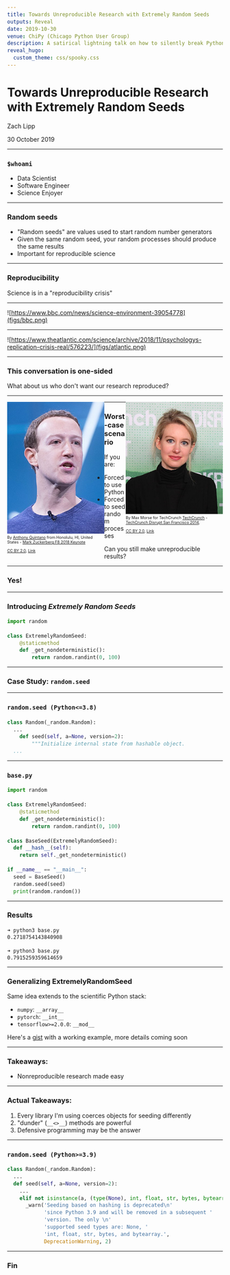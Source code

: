 ```yaml
---
title: Towards Unreproducible Research with Extremely Random Seeds
outputs: Reveal
date: 2019-10-30
venue: ChiPy (Chicago Python User Group)
description: A satirical lightning talk on how to silently break Python's random number generators
reveal_hugo:
  custom_theme: css/spooky.css
---
```


# Towards Unreproducible Research with Extremely Random Seeds

Zach Lipp

30 October 2019

---

### `$whoami`

- Data Scientist
- Software Engineer
- Science Enjoyer

---

### Random seeds

- "Random seeds" are values used to start random number generators
- Given the same random seed, your random processes should produce the same results
- Important for reproducible science 

---

### Reproducibility

Science is in a "reproducibility crisis"

---

![https://www.bbc.com/news/science-environment-39054778](figs/bbc.png)

---

![https://www.theatlantic.com/science/archive/2018/11/psychologys-replication-crisis-real/576223/](figs/atlantic.png)

---

### This conversation is one-sided

What about us who don't want our research reproduced?

---

<div class="right" style="float: left; width: 45%;">
<img src="figs/zuckerberg.jpg" style="{max-height: 830px}">
<div class="caption" style="font-size: 9px">
By <a rel="nofollow" class="external text" href="https://www.flickr.com/people/22882274@N04">Anthony Quintano</a> from Honolulu, HI, United States - <a rel="nofollow" class="external text" href="https://www.flickr.com/photos/quintanomedia/41118886324/">Mark Zuckerberg F8 2018 Keynote</a>

<a href="https://creativecommons.org/licenses/by/2.0" title="Creative Commons Attribution 2.0">CC BY 2.0</a>, <a href="https://commons.wikimedia.org/w/index.php?curid=79154080">Link</a>
</div>
</div>

<div class="left" style="float: right; width: 45%; max-height: 430px">
<img src="figs/holmes.jpg" style="{max-height: 830px}">
<div class="caption" style="font-size:9px">
By Max Morse for TechCrunch <a rel="nofollow" class="external text" href="https://www.flickr.com/people/52522100@N07">TechCrunch</a> - <a rel="nofollow" class="external text" href="https://www.flickr.com/photos/techcrunch/15178532521/">TechCrunch Disrupt San Francisco 2014</a>,

<a href="https://creativecommons.org/licenses/by/2.0" title="Creative Commons Attribution 2.0">CC BY 2.0</a>, <a href="https://commons.wikimedia.org/w/index.php?curid=45609023">Link</a>
</div>
</div>

---

### Worst-case scenario

If you are:
- Forced to use Python
- Forced to seed random processes

Can you still make unreproducible results?

---

### Yes!

---

### Introducing *Extremely Random Seeds*

```python
import random

class ExtremelyRandomSeed:
    @staticmethod
    def _get_nondeterministic():
        return random.randint(0, 100)
```

---

### Case Study: `random.seed`

---

### `random.seed (Python<=3.8)`

```python
class Random(_random.Random):
  ...
    def seed(self, a=None, version=2):
        """Initialize internal state from hashable object.
  ...
```

---

### `base.py`

```python 
import random

class ExtremelyRandomSeed:
    @staticmethod
    def _get_nondeterministic():
        return random.randint(0, 100)

class BaseSeed(ExtremelyRandomSeed):
  def __hash__(self):
    return self._get_nondeterministic()

if __name__ == "__main__":
  seed = BaseSeed()
  random.seed(seed)
  print(random.random())
```

---

### Results

```
➜ python3 base.py
0.2718754143840908

➜ python3 base.py
0.7915259359614659
```
---

### Generalizing ExtremelyRandomSeed

Same idea extends to the scientific Python stack:
- `numpy`: `__array__`
- `pytorch`: `__int__`
- `tensorflow>=2.0.0`: `__mod__`

Here's a [gist](https://gist.github.com/zachlipp/33de439603bd2825f6bdb9e73d6b34fd) with a working example, more details coming soon

---

### Takeaways:

- Nonreproducible research made easy

---

### Actual Takeaways:

1. Every library I'm using coerces objects for seeding differently
2. "dunder" (`__<>__`) methods are powerful
3. Defensive programming may be the answer

---

### `random.seed (Python>=3.9)`

```python
class Random(_random.Random):
  ...
  def seed(self, a=None, version=2):
    ...
    elif not isinstance(a, (type(None), int, float, str, bytes, bytearray)):
      _warn('Seeding based on hashing is deprecated\n'
            'since Python 3.9 and will be removed in a subsequent '
            'version. The only \n'
            'supported seed types are: None, '
            'int, float, str, bytes, and bytearray.',
            DeprecationWarning, 2)
```

---

### Fin

